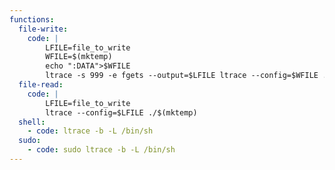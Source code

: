 ```yaml
---
functions:
  file-write:
    code: |
        LFILE=file_to_write
        WFILE=$(mktemp)
        echo ":DATA">$WFILE
        ltrace -s 999 -e fgets --output=$LFILE ltrace --config=$WFILE ./$(mktemp)
  file-read:
    code: |
        LFILE=file_to_write
        ltrace --config=$LFILE ./$(mktemp)
  shell:
    - code: ltrace -b -L /bin/sh
  sudo:
    - code: sudo ltrace -b -L /bin/sh
---
```


